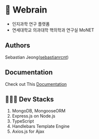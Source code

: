 # 🧠 Webrain
- 인지과학 연구 플랫폼
- 연세대학교 의과대학 핵의학과 연구실 MoNET

## Authors
Sebastian Jeong([sebastianrcnt](https://github.com/sebastianrcnt/))

## Documentation
Check out This [Documentation](https://sebastianrcnt.github.io/webrain-docs/)

## 👨🏻‍💻 Dev Stacks
1. MongoDB, MongooseORM
2. Express.js on Node.js
3. TypeScript
4. Handlebars Template Engine
5. Axios.js for Ajax
